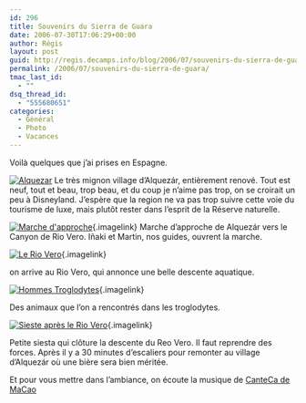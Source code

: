 ```yaml
---
id: 296
title: Souvenirs du Sierra de Guara
date: 2006-07-30T17:06:29+00:00
author: Régis
layout: post
guid: http://regis.decamps.info/blog/2006/07/souvenirs-du-sierra-de-guara/
permalink: /2006/07/souvenirs-du-sierra-de-guara/
tmac_last_id:
  - ""
dsq_thread_id:
  - "555680651"
categories:
  - Général
  - Photo
  - Vacances
---
```

Voilà quelques que j&rsquo;ai prises en Espagne.

[<img id="image289" alt="Alquezar" src="http://regis.decamps.info/blog/wp-content/uploads/2006/07/IMG_3238.thumbnail.JPG" />](http://regis.decamps.info/blog/wp-content/uploads/2006/07/IMG_3238.JPG "Alquezar") Le très mignon village d&rsquo;Alquezár, entièrement renové. Tout est neuf, tout et beau, trop beau, et du coup je n&rsquo;aime pas trop, on se croirait un peu à Disneyland. J&rsquo;espère que la region ne va pas trop suivre cette voie du tourisme de luxe, mais plutôt rester dans l&rsquo;esprit de la Réserve naturelle.

[<img id="image290" alt="Marche d'approche" src="http://regis.decamps.info/blog/wp-content/uploads/2006/07/IMG_3239.thumbnail.JPG" />](http://regis.decamps.info/blog/wp-content/uploads/2006/07/IMG_3239.JPG "Marche d'approche"){.imagelink} Marche d&rsquo;approche de Alquezár vers le Canyon de Rio Vero. Iñaki et Martin, nos guides, ouvrent la marche.

[<img alt="Le Rio Vero" id="image292" src="http://regis.decamps.info/blog/wp-content/uploads/2006/07/IMG_3260.thumbnail.JPG" />](http://regis.decamps.info/blog/wp-content/uploads/2006/07/IMG_3260.JPG "Le Rio Vero"){.imagelink}
  
on arrive au Rio Vero, qui annonce une belle descente aquatique.

[<img alt="Hommes Troglodytes" id="image293" src="http://regis.decamps.info/blog/wp-content/uploads/2006/07/IMG_3275.thumbnail.JPG" />](http://regis.decamps.info/blog/wp-content/uploads/2006/07/IMG_3275.JPG "Hommes Troglodytes"){.imagelink}
  
Des animaux que l&rsquo;on a rencontrés dans les troglodytes.

[<img alt="Sieste après le Rio Vero" id="image294" src="http://regis.decamps.info/blog/wp-content/uploads/2006/07/IMG_3279.thumbnail.JPG" />](http://regis.decamps.info/blog/wp-content/uploads/2006/07/IMG_3279.JPG "Sieste après le Rio Vero"){.imagelink}
  
Petite siesta qui clôture la descente du Reo Vero. Il faut reprendre des forces. Après il y a 30 minutes d&rsquo;escaliers pour remonter au village d&rsquo;Alquezár où une bière sera bien méritée.

Et pour vous mettre dans l&rsquo;ambiance, on écoute la musique de [CanteCa de MaCao](http://www.cantecademacao.org/)